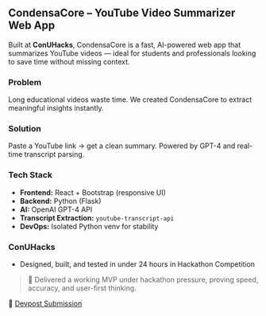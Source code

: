 ## CondensaCore – YouTube Video Summarizer Web App

Built at **ConUHacks**, CondensaCore is a fast, AI-powered web app that summarizes YouTube videos — ideal for students and professionals looking to save time without missing context.

### Problem  
Long educational videos waste time. We created CondensaCore to extract meaningful insights instantly.

### Solution  
Paste a YouTube link → get a clean summary. Powered by GPT-4 and real-time transcript parsing.

### Tech Stack  
- **Frontend:** React + Bootstrap (responsive UI)  
- **Backend:** Python (Flask)  
- **AI:** OpenAI GPT-4 API  
- **Transcript Extraction:** `youtube-transcript-api`  
- **DevOps:** Isolated Python venv for stability  

### ConUHacks  
- Designed, built, and tested in under 24 hours in Hackathon Competition

> 🚀 Delivered a working MVP under hackathon pressure, proving speed, accuracy, and user-first thinking.

 
🔗 [Devpost Submission](#https://devpost.com/software/condensacore)

